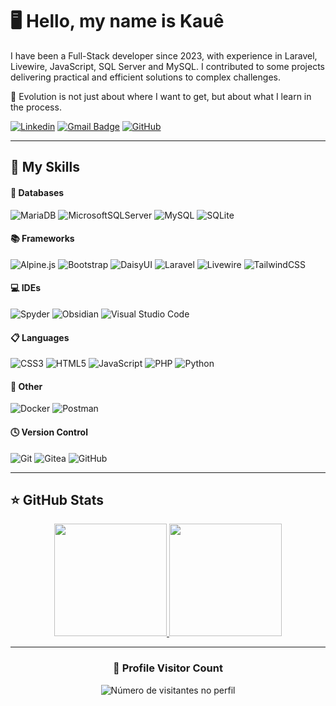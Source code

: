 <!-- @format -->

# 🖥️ Hello, my name is Kauê

I have been a Full-Stack developer since 2023, with experience in Laravel, Livewire, JavaScript, SQL Server and MySQL. I contributed to some projects delivering practical and efficient solutions to complex challenges.

💬 Evolution is not just about where I want to get, but about what I learn in the process.

[![Linkedin](https://img.shields.io/badge/LinkedIn-0077B5?style=flat-square&logo=linkedin&logoColor=white&link=https://www.linkedin.com/in/kauê-francisco-21a192168/)](https://www.linkedin.com/in/kauê-francisco-21a192168/)
[![Gmail Badge](https://img.shields.io/badge/Microsoft_Outlook-0078D4?style=flat-square&logo=microsoft-outlook&logoColor=white&link=mailto:kaue_francisco70@hotmail.com)](mailto:kaue_francisco70@hotmail.com)
[![GitHub](https://img.shields.io/badge/GitHub-100000?style=flat-square&logo=github&logoColor=white&link=)](https://github.com/kaue-f)

---

## 🚀 My Skills

#### 💾 Databases

![MariaDB](https://img.shields.io/badge/MariaDB-003545?style=flat-square&logo=mariadb&logoColor=white)
![MicrosoftSQLServer](https://img.shields.io/badge/Microsoft%20SQL%20Server-CC2927?style=flat-square&logo=microsoft%20sql%20server&logoColor=white)
![MySQL](https://img.shields.io/badge/mysql-4479A1.svg?style=flat-square&logo=mysql&logoColor=white)
![SQLite](https://img.shields.io/badge/sqlite-%2307405e.svg?style=flat-square&logo=sqlite&logoColor=white)

#### 📚 Frameworks

![Alpine.js](https://img.shields.io/badge/alpinejs-white.svg?style=flat-square&logo=alpinedotjs&logoColor=%238BC0D0)
![Bootstrap](https://img.shields.io/badge/bootstrap-%238511FA.svg?style=flat-square&logo=bootstrap&logoColor=white)
![DaisyUI](https://img.shields.io/badge/daisyui-5A0EF8?style=flat-square&logo=daisyui&logoColor=white)
![Laravel](https://img.shields.io/badge/laravel-%23FF2D20.svg?style=flat-square&logo=laravel&logoColor=white)
![Livewire](https://img.shields.io/badge/livewire-%234e56a6.svg?style=flat-square&logo=livewire&logoColor=white)
![TailwindCSS](https://img.shields.io/badge/tailwindcss-%2338B2AC.svg?style=flat-square&logo=tailwind-css&logoColor=white)

#### 💻 IDEs

![Spyder](https://img.shields.io/badge/Spyder-838485?style=flat-square&logo=spyder%20ide&logoColor=maroon)
![Obsidian](https://img.shields.io/badge/Obsidian-%23483699.svg?style=flat-square&logo=obsidian&logoColor=white)
![Visual Studio Code](https://img.shields.io/badge/Visual%20Studio%20Code-0078d7.svg?style=flat-square&logo=visual-studio-code&logoColor=white)

#### 📋 Languages

![CSS3](https://img.shields.io/badge/css3-%231572B6.svg?style=flat-square&logo=css3&logoColor=white)
![HTML5](https://img.shields.io/badge/html5-%23E34F26.svg?style=flat-square&logo=html5&logoColor=white)
![JavaScript](https://img.shields.io/badge/javascript-%23323330.svg?style=flat-square&logo=javascript&logoColor=%23F7DF1E)
![PHP](https://img.shields.io/badge/php-%23777BB4.svg?style=flat-square&logo=php&logoColor=white)
![Python](https://img.shields.io/badge/python-3670A0?style=flat-square&logo=python&logoColor=ffdd54)

#### 🥅 Other

![Docker](https://img.shields.io/badge/docker-%230db7ed.svg?style=flat-square&logo=docker&logoColor=white)
![Postman](https://img.shields.io/badge/Postman-FF6C37?style=flat-square&logo=postman&logoColor=white)

#### 🕓 Version Control

![Git](https://img.shields.io/badge/git-%23F05033.svg?style=flat-square&logo=git&logoColor=white)
![Gitea](https://img.shields.io/badge/Gitea-34495E?style=flat-square&logo=gitea&logoColor=5D9425)
![GitHub](https://img.shields.io/badge/github-%23121011.svg?style=flat-square&logo=github&logoColor=white)

---

## ⭐ GitHub Stats

<div align="center">
<a href="https://github.com/kaue-f">
<img height="180em" src="https://github-readme-stats.vercel.app/api?username=kaue-f&show_icons=true&theme=dark&include_all_commits=true&count_private=true"/>
</a>
<a href="https://github.com/kaue-f">
<img height="180em" src="https://github-readme-stats.vercel.app/api/top-langs/?username=kaue-f&layout=compact&langs_count=7&theme=dark"/>
</a>
</div>

---

<div align="center">
  <h3>📍 Profile Visitor Count</h3>
</div>
<p align="center">
  <img
    src="https://profile-counter.glitch.me/kaue-f/count.svg"
    alt="Número de visitantes no perfil"
  />
</p>
